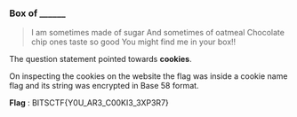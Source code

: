 ### Box of ______ 

> I am sometimes made of sugar And sometimes of oatmeal Chocolate chip ones taste so good You might find me in your box!!

The question statement pointed towards **cookies**.   
       
On inspecting the cookies on the website the flag was inside a cookie name flag and its string was encrypted in Base 58 format.   

**Flag** : BITSCTF{Y0U_AR3_C00KI3_3XP3R7}